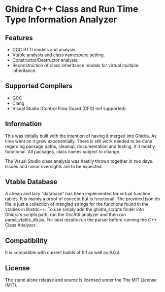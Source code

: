 Ghidra C++ Class and Run Time Type Information Analyzer
=======================================================

Features
---------

* GCC RTTI models and analysis.
* Vtable analysis and class namespace setting.
* Constructor/Destructor analysis.
* Reconstruction of class inheritance models for virtual multiple inheritance.

Supported Compilers
-------------------

* GCC  
* Clang  
* Visual Studio (Control Flow Guard (CFG) not supported)

Information
-----------

This was initially built with the intention of having it merged into Ghidra.
As time went on it grew exponentially. There is still work needed to be done
regarding package paths, cleanup, documentation and testing. It it mostly
functional. All packages, class names subject to change.

The Visual Studio class analysis was hastily thrown together in two days.
Issues and minor oversights are to be expected.

Vtable Database
---------------

A cheap and lazy "database" has been implemented for virtual function tables.
It is mainly a proof of concept but is functional.
The provided json db file is just a collection of mangled strings for the
functions found in the vtables in libstdc++. To use simply add the ghidra_scripts
folder into Ghidra's scripts path, run the GccRtti analyzer and then run
parse_vtable_db.py. For best results run the parser before running the
C++ Class Analyzer.

Compatibility
-------------

It is compatible with current builds of 9.1 as well as 9.0.4

License
---------

The stand alone release and source is licensed under the The MIT License (MIT).
